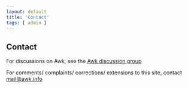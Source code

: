 ```yaml
---
layout: default
title: 'Contact'
tags: [ admin ]
---
```


## Contact

For discussions on Awk, see the [Awk discussion group](http://groups.google.com/group/comp.lang.awk/topics)


For comments/ complaints/ corrections/ extensions to this
site, contact [mail@awk.info](mailto:mail@awk.info)

